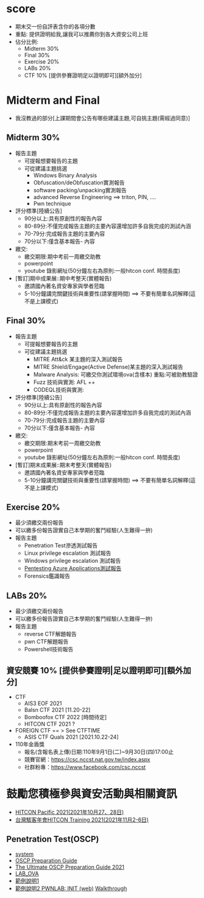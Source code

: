 # score 
- 期末交一份自評表含你的各項分數
- 重點: 提供證明給我,讓我可以推薦你到各大資安公司上班
- 佔分比例:
  - Midterm 30%
  - Final 30%
  - Exercise 20%
  - LABs 20%
  - CTF 10% [提供參賽證明足以證明即可][額外加分]


# Midterm and Final

- 我沒教過的部分[上課期間會公告有哪些建議主題,可自挑主題(需經過同意)]

## Midterm  30%
- 報告主題
  - 可提報想要報告的主題
  - 可從建議主題挑選
    - Windows Binary Analysis
    - Obfuscation/deObfuscation實測報告
    - software packing/unpacking實測報告
    - advanced Reverse Engineering ==> triton, PIN, .... 
    - Pwn technique
- 評分標準[陸續公告]
  - 90分以上:具有原創性的報告內容
  - 80-89分:不僅完成報告主題的主要內容還增加許多自我完成的測試內涵
  - 70-79分:完成報告主題的主要內容
  - 70分以下:僅含基本報告- 內容
- 繳交:
  - 繳交期限:期中考前一周繳交助教
  - powerpoint
  - youtube 錄影網址(50分鐘左右為原則:一般hitcon conf. 時間長度)
- [暫訂]期中成果展::期中考整天(實體報告)
  - 邀請國內著名資安專家與學者蒞臨
  - 5-10分鐘講完關鍵技術與重要性(請掌握時間) ==> 不要有簡單名詞解釋(這不是上課模式)

## Final  30%
- 報告主題
  - 可提報想要報告的主題
  - 可從建議主題挑選
    - MITRE Att&ck 某主題的深入測試報告
    - MITRE Shield/Engage(Active Defense)某主題的深入測試報告
    - Malware Analysis: 可繳交你測試環境ova(含樣本)  重點:可被助教驗證
    - Fuzz 技術與實測: AFL ++
    - CODEQL技術與實測: 
- 評分標準[陸續公告]
  - 90分以上:具有原創性的報告內容
  - 80-89分:不僅完成報告主題的主要內容還增加許多自我完成的測試內涵
  - 70-79分:完成報告主題的主要內容
  - 70分以下:僅含基本報告- 內容
- 繳交:
  - 繳交期限:期末考前一周繳交助教
  - powerpoint
  - youtube 錄影網址(50分鐘左右為原則:一般hitcon conf. 時間長度)
- [暫訂]期末成果展::期末考整天(實體報告)
  - 邀請國內著名資安專家與學者蒞臨
  - 5-10分鐘講完關鍵技術與重要性(請掌握時間) ==> 不要有簡單名詞解釋(這不是上課模式)

## Exercise 20%
- 最少須繳交兩份報告
- 可以繳多份報告證實自己本學期的奮鬥經驗(人生難得一拚)
- 報告主題
  - Penetration Test滲透測試報告
  - Linux privilege escalation 測試報告
  - Windows privilege escalation 測試報告
  - [Pentesting Azure Applications測試報告](https://www.books.com.tw/products/0010815310)
  - Forensics鑑識報告

## LABs 20%
- 最少須繳交兩份報告
- 可以繳多份報告證實自己本學期的奮鬥經驗(人生難得一拚)
- 報告主題
  - reverse CTF解題報告
  - pwn CTF解題報告
  - Powershell技術報告

## 資安競賽 10% [提供參賽證明|足以證明即可][額外加分]

- CTF 
  - AIS3 EOF 2021
  - Balsn CTF 2021 [11.20-22]
  - Bomboofox CTF 2022 [時間待定]
  - HITCON CTF 2021 ?
- FOREIGN CTF == > See CTFTIME
  - ASIS CTF Quals 2021 [2021.10.22-24]
- 110年金盾獎
  - 報名(含報名表上傳)日期:110年9月1日(二)~9月30日(四)17:00止
  - 競賽官網：https://csc.nccst.nat.gov.tw/index.aspx
  - 社群粉專：https://www.facebook.com/csc.nccst

# 鼓勵您積極參與資安活動與相關資訊

- [HITCON Pacific 2021(2021年10月27、28日)](https://cfp2021.hitcon.org/zh/)
- [台灣駭客年會HITCON Training 2021(2021年11月2-6日)](https://hitcon.kktix.cc/events/hitcon-training-2021)

## Penetration Test(OSCP)
- [system](https://docs.google.com/spreadsheets/d/1dwSMIAPIam0PuRBkCiDI88pU3yzrqqHkDtBngUHNCw8/edit#gid=665299979)
- [OSCP Preparation Guide](https://blog.adithyanak.com/oscp-preparation-guide)
- [The Ultimate OSCP Preparation Guide 2021](https://www.youtube.com/watch?v=Wqkr5S1b9gA&t=379s)
- [LAB_OVA](https://github.com/Ne3o1/OSCP)
- [範例說明1](https://blog.razrsec.uk/basic-pentesting-1-walkthrough/)
- [範例說明2 PWNLAB: INIT (web)](https://www.vulnhub.com/entry/pwnlab-init,158/) [Walkthrough](https://noob2root.files.wordpress.com/2016/08/pwnlab-ctf.pdf)
